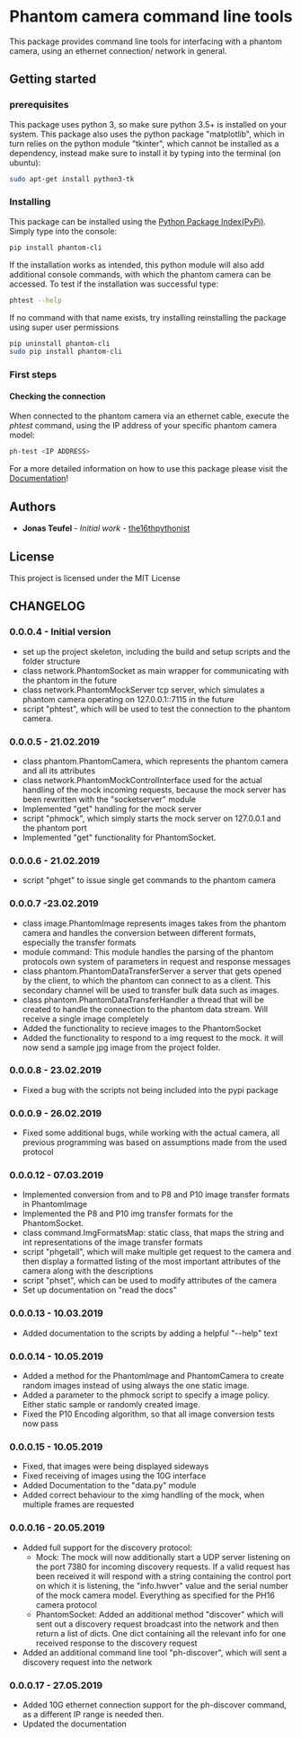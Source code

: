 # Phantom camera command line tools

This package provides command line tools for interfacing with a phantom camera, using an ethernet connection/ network 
in general.

## Getting started

### prerequisites

This package uses python 3, so make sure python 3.5+ is installed on your system.
This package also uses the python package "matplotlib", which in turn relies on the python module 
"tkinter", which cannot be installed as a dependency, instead make sure to install it by typing into the 
terminal (on ubuntu):
```bash
sudo apt-get install python3-tk
```

### Installing

This package can be installed using the [Python Package Index(PyPi)](https://pypi.org/).
Simply type into the console:
```bash
pip install phantom-cli
```
If the installation works as intended, this python module will also add additional console commands, with which 
the phantom camera can be accessed. To test if the installation was successful type:
```bash
phtest --help
```
If no command with that name exists, try installing reinstalling the package using super user permissions
```bash
pip uninstall phantom-cli
sudo pip install phantom-cli
```

### First steps

#### Checking the connection

When connected to the phantom camera via an ethernet cable, execute the *phtest* command, using the IP address of your 
specific phantom camera model:
```bash
ph-test <IP ADDRESS>
```

For a more detailed information on how to use this package please visit the [Documentation](https://phantom-cli.readthedocs.io/en/latest/index.html)!



## Authors

* **Jonas Teufel** - *Initial work* - [the16thpythonist](https://github.com/the16thpythonist)

## License 

This project is licensed under the MIT License

## CHANGELOG

### 0.0.0.4 - Initial version
- set up the project skeleton, including the build and setup scripts and the folder structure
- class network.PhantomSocket as main wrapper for communicating with the phantom in the future
- class network.PhantomMockServer tcp server, which simulates a phantom camera operating on 127.0.0.1::7115
in the future
- script "phtest", which will be used to test the connection to the phantom camera.

### 0.0.0.5 - 21.02.2019
- class phantom.PhantomCamera, which represents the phantom camera and all its attributes
- class network.PhantomMockControlInterface used for the actual handling of the mock incoming requests, because 
the mock server has been rewritten with the "socketserver" module
- Implemented "get" handling for the mock server 
- script "phmock", which simply starts the mock server on 127.0.0.1 and the phantom port
- Implemented "get" functionality for PhantomSocket.

### 0.0.0.6 - 21.02.2019
- script "phget" to issue single get commands to the phantom camera

### 0.0.0.7 -23.02.2019
- class image.PhantomImage represents images takes from the phantom camera and handles the conversion 
between different formats, especially the transfer formats
- module command: This module handles the parsing of the phantom protocols own system of parameters in 
request and response messages 
- class phantom.PhantomDataTransferServer a server that gets opened by the client, to which the phantom 
can connect to as a client. This secondary channel will be used to transfer bulk data such as images.
- class phantom.PhantomDataTransferHandler a thread that will be created to handle the connection to the 
phantom data stream. Will receive a single image completely
- Added the functionality to recieve images to the PhantomSocket
- Added the functionality to respond to a img request to the mock. it will now send a sample jpg image from 
the project folder.

### 0.0.0.8 - 23.02.2019
- Fixed a bug with the scripts not being included into the pypi package

### 0.0.0.9 - 26.02.2019
- Fixed some additional bugs, while working with the actual camera, all previous programming was based on 
assumptions made from the used protocol

### 0.0.0.12 - 07.03.2019
- Implemented conversion from and to P8 and P10 image transfer formats in PhantomImage
- Implemented the P8 and P10 img transfer formats for the PhantomSocket.
- class command.ImgFormatsMap: static class, that maps the string and int representations of the image transfer formats
- script "phgetall", which will make multiple get request to the camera and then display a formatted listing of the most 
important attributes of the camera along with the descriptions
- script "phset", which can be used to modify attributes of the camera
- Set up documentation on "read the docs"

### 0.0.0.13 - 10.03.2019

- Added documentation to the scripts by adding a helpful "--help" text

### 0.0.0.14 - 10.05.2019

- Added a method for the PhantomImage and PhantomCamera to create random images instead of using always the 
one static image.
- Added a parameter to the phmock script to specify a image policy. Either static sample or randomly created image.
- Fixed the P10 Encoding algorithm, so that all image conversion tests now pass

### 0.0.0.15 - 10.05.2019

- Fixed, that images were being displayed sideways
- Fixed receiving of images using the 10G interface
- Added Documentation to the "data.py" module
- Added correct behaviour to the ximg handling of the mock, when multiple frames are requested

### 0.0.0.16 - 20.05.2019

- Added full support for the discovery protocol:
    - Mock: The mock will now additionally start a UDP server listening on the port 7380 for incoming discovery 
    requests. If a valid request has been received it will respond with a string containing the control port on which 
    it is listening, the "info.hwver" value and the serial number of the mock camera model. Everything as specified for 
    the PH16 camera protocol
    - PhantomSocket: Added an additional method "discover" which will sent out a discovery request broadcast into the 
    network and then return a list of dicts. One dict containing all the relevant info for one received response to the 
    discovery request 
- Added an additional command line tool "ph-discover", which will sent a 
discovery request into the network

### 0.0.0.17 - 27.05.2019

- Added 10G ethernet connection support for the ph-discover command, as 
a different IP range is needed then.
- Updated the documentation